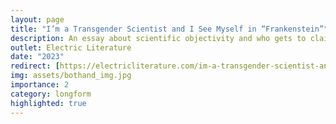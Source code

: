 ```yaml
---
layout: page
title: "I’m a Transgender Scientist and I See Myself in “Frankenstein”"
description: An essay about scientific objectivity and who gets to claim it. Selected for Electric Lit's Both/And essay series.
outlet: Electric Literature
date: "2023"
redirect: [https://electricliterature.com/im-a-transgender-scientist-and-i-see-myself-in-frankenstein/]
img: assets/bothand_img.jpg
importance: 2
category: longform
highlighted: true
---
```

